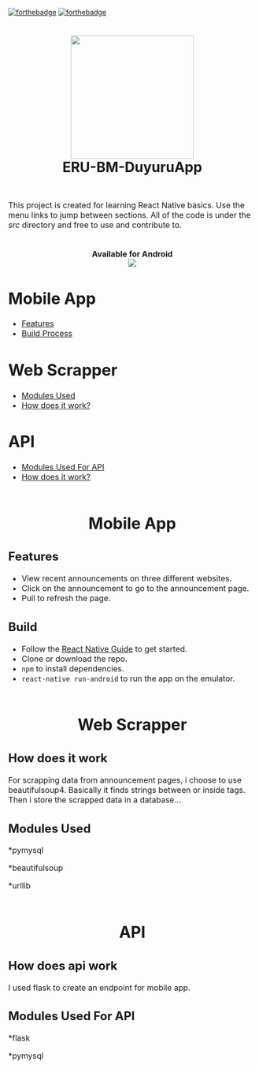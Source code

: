 
[![forthebadge](https://forthebadge.com/images/badges/made-with-python.svg)](http://forthebadge.com)
[![forthebadge](https://forthebadge.com/images/badges/made-with-javascript.svg)](http://forthebadge.com)
<h1 align="center">
<img src="https://i.imgur.com/MCUb0Jq.png" width="250" height="250" align="center">
  <br>
 ERU-BM-DuyuruApp
</h1>
<br>
<p><font size="3">
This project is created for learning React Native basics. Use the menu links to jump between sections.  All of the code is under the <em>src</em> directory and free to use and contribute to.
  <h1 align="center">
  Available for Android
    <br>
    <img src="https://i.imgur.com/pEqrMEh.png"/>
  </h1>

# Mobile App
 - [Features](#features)
 - [Build Process](#build)
 
# Web Scrapper
- [Modules Used](#modules-used)
- [How does it work?](#how-does-it-work)

# API
- [Modules Used For API](#modules-used-for-api)
- [How does it work?](#how-does-api-work)
<br><br>
<h1 align="center" >Mobile App</h1>

## Features

* View recent announcements on three different websites.
* Click on the announcement to go to the announcement page.
* Pull to refresh the page.

## Build
* Follow the [React Native Guide](https://facebook.github.io/react-native/docs/getting-started.html) to get started.
* Clone or download the repo.
* `npm` to install dependencies.
* `react-native run-android` to run the app on the emulator.
<br><br>
<h1 align="center" >Web Scrapper</h1>

## How does it work
 For scrapping data from announcement pages, i choose to use beautifulsoup4. Basically it finds strings between or inside tags. Then i store the scrapped data in a database...
 
## Modules Used
*pymysql

*beautifulsoup

*urllib
<br><br>
<h1 align="center" >API</h1>

## How does api work
 I used flask to create an endpoint for mobile app.
## Modules Used For API
*flask

*pymysql
